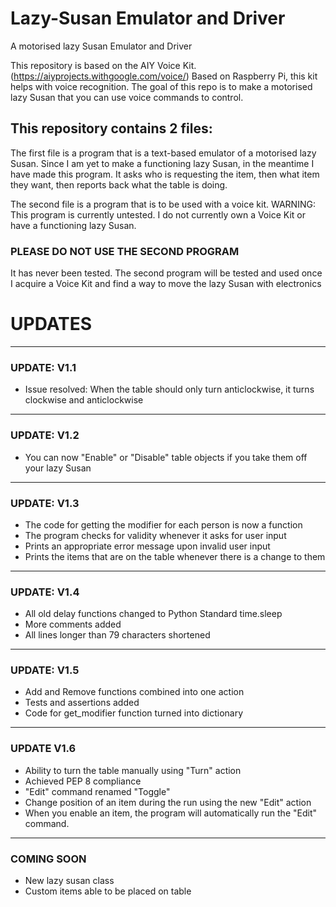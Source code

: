 # Lazy-Susan Emulator and Driver
A motorised lazy Susan Emulator and Driver

This repository is based on the AIY Voice Kit. (https://aiyprojects.withgoogle.com/voice/) Based on Raspberry Pi, this kit helps with voice recognition. The goal of this repo is to make a motorised lazy Susan that you can use voice commands to control.

## This repository contains 2 files:
The first file is a program that is a text-based emulator of a motorised lazy Susan. Since I am yet to make a functioning lazy Susan, in the meantime I have made this program. It asks who is requesting the item, then what item they want, then reports back what the table is doing.

The second file is a program that is to be used with a voice kit. WARNING: This program is currently untested. I do not currently own a Voice Kit or have a functioning lazy Susan.
### PLEASE DO NOT USE THE SECOND PROGRAM
It has never been tested. The second program will be tested and used once I acquire a Voice Kit and find a way to move the lazy Susan with electronics

# UPDATES

---
### UPDATE: V1.1
- Issue resolved: When the table should only turn anticlockwise, it turns clockwise and anticlockwise
---
### UPDATE: V1.2
- You can now "Enable" or "Disable" table objects if you take them off your lazy Susan
---
### UPDATE: V1.3
- The code for getting the modifier for each person is now a function
- The program checks for validity whenever it asks for user input
- Prints an appropriate error message upon invalid user input
- Prints the items that are on the table whenever there is a change to them
---
### UPDATE: V1.4
- All old delay functions changed to Python Standard time.sleep
- More comments added
- All lines longer than 79 characters shortened
---
### UPDATE: V1.5
- Add and Remove functions combined into one action
- Tests and assertions added
- Code for get_modifier function turned into dictionary
---
### UPDATE V1.6
- Ability to turn the table manually using "Turn" action
- Achieved PEP 8 compliance
- "Edit" command renamed "Toggle"
- Change position of an item during the run using the new "Edit" action
- When you enable an item, the program will automatically run the "Edit" command.
---
### COMING SOON
- New lazy susan class
- Custom items able to be placed on table